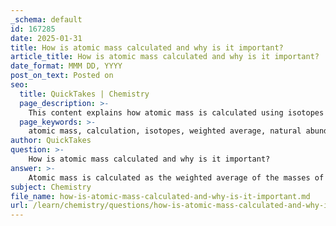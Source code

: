 ```yaml
---
_schema: default
id: 167285
date: 2025-01-31
title: How is atomic mass calculated and why is it important?
article_title: How is atomic mass calculated and why is it important?
date_format: MMM DD, YYYY
post_on_text: Posted on
seo:
  title: QuickTakes | Chemistry
  page_description: >-
    This content explains how atomic mass is calculated using isotopes and their natural abundances, highlighting its importance in scientific applications and understanding the behavior of elements.
  page_keywords: >-
    atomic mass, calculation, isotopes, weighted average, natural abundance, precision, comparison, stability, radioactivity, chemistry
author: QuickTakes
question: >-
    How is atomic mass calculated and why is it important?
answer: >-
    Atomic mass is calculated as the weighted average of the masses of an element's isotopes, taking into account their natural abundances. The formula for this calculation can be expressed as:\n\n$$\n\text{Atomic Mass} = \sum ( \text{mass of isotope} \times \text{abundance of isotope} )\n$$\n\nIn this formula, the abundance of each isotope is expressed as a fraction of the total isotopes present in nature. For example, if an element has two isotopes, the atomic mass will be influenced more by the isotope that is more abundant.\n\n### Role of Isotopes in Atomic Mass Calculation\n\nIsotopes are variants of a chemical element that have the same number of protons but different numbers of neutrons, resulting in different atomic masses. For instance, carbon has two stable isotopes: carbon-12 (with 6 protons and 6 neutrons) and carbon-13 (with 6 protons and 7 neutrons). The natural abundance of these isotopes affects the average atomic mass of carbon. If carbon-12 constitutes 98.9% of natural carbon and carbon-13 makes up 1.1%, the atomic mass will be closer to that of carbon-12, resulting in an atomic mass of approximately 12.01 amu rather than exactly 12 amu.\n\n### Importance of Atomic Mass\n\n1. **Precision**: The atomic mass, measured in atomic mass units (amu), allows for precise measurements that are essential for understanding the properties of elements and their isotopes. Small differences in atomic mass can lead to significant variations in chemical behavior and reactions.\n\n2. **Comparison**: Atomic mass facilitates the comparison of different isotopes of an element or different elements altogether. This is particularly important in fields such as nuclear chemistry and isotopic studies, where variations in atomic mass can influence stability and reactivity.\n\n3. **Natural Abundance**: The relative abundance of isotopes in nature is crucial for determining the atomic mass. The weighted average reflects both the mass and the abundance of all isotopes, which is why the atomic mass of an element is not simply the mass of its most abundant isotope.\n\n4. **Stability and Radioactivity**: Understanding atomic mass is also important in the context of stability and radioactivity. Some isotopes are stable, while others are radioactive, which can have significant applications in medicine, environmental science, and other fields.\n\nIn summary, atomic mass is a fundamental concept in chemistry that provides insights into the behavior of elements and their isotopes, making it essential for various scientific applications.
subject: Chemistry
file_name: how-is-atomic-mass-calculated-and-why-is-it-important.md
url: /learn/chemistry/questions/how-is-atomic-mass-calculated-and-why-is-it-important
---
```


&nbsp;